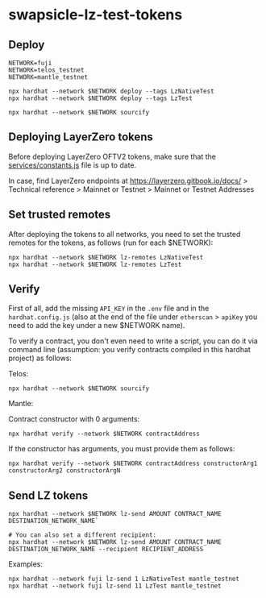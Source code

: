 # swapsicle-lz-test-tokens

## Deploy

```
NETWORK=fuji
NETWORK=telos_testnet
NETWORK=mantle_testnet

npx hardhat --network $NETWORK deploy --tags LzNativeTest
npx hardhat --network $NETWORK deploy --tags LzTest

npx hardhat --network $NETWORK sourcify
```

## Deploying LayerZero tokens

Before deploying LayerZero OFTV2 tokens, make sure that the [services/constants.js](services/constants.js) file is up to date.

In case, find LayerZero endpoints at <https://layerzero.gitbook.io/docs/> > Technical reference > Mainnet or Testnet > Mainnet or Testnet Addresses

## Set trusted remotes

After deploying the tokens to all networks, you need to set the trusted remotes for the tokens, as follows (run for each $NETWORK):

```
npx hardhat --network $NETWORK lz-remotes LzNativeTest
npx hardhat --network $NETWORK lz-remotes LzTest
```

## Verify

First of all, add the missing `API_KEY` in the `.env` file and in the `hardhat.config.js` (also at the end of the file under `etherscan` > `apiKey` you need to add the key under a new $NETWORK name).

To verify a contract, you don't even need to write a script, you can do it via command line (assumption: you verify contracts compiled in this hardhat project) as follows:

Telos:

```
npx hardhat --network $NETWORK sourcify
```

Mantle:

Contract constructor with 0 arguments:
```
npx hardhat verify --network $NETWORK contractAddress
```

If the constructor has arguments, you must provide them as follows:
```
npx hardhat verify --network $NETWORK contractAddress constructorArg1 constructorArg2 constructorArgN
```

## Send LZ tokens

```
npx hardhat --network $NETWORK lz-send AMOUNT CONTRACT_NAME DESTINATION_NETWORK_NAME`

# You can also set a different recipient:
npx hardhat --network $NETWORK lz-send AMOUNT CONTRACT_NAME DESTINATION_NETWORK_NAME --recipient RECIPIENT_ADDRESS
```

Examples:

```
npx hardhat --network fuji lz-send 1 LzNativeTest mantle_testnet
npx hardhat --network fuji lz-send 11 LzTest mantle_testnet
```
